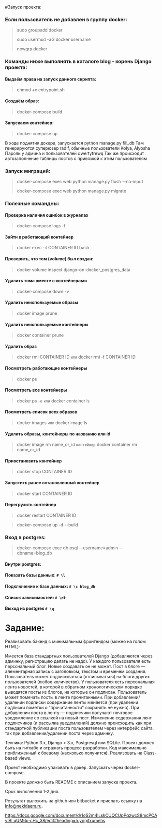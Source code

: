#Запуск проекта:
### Если пользователь не добавлен в группу docker:  
> sudo groupadd docker 
> 
> sudo usermod -aG docker username 
> 
> newgrp docker 

### Команды ниже выполнять в каталоге blog - корень Django проекта: 
#### Выдаём права на запуск данного скрипта: 
> chmod +x entrypoint.sh 
#### Создаём образ: 
> docker-compose build 
#### Запускаем контейнер:
>docker-compose up 

В ходе поднятия докера, запускается python manage.py fill_db 
Там генерируются суперюзер radif, обычные пользователи Kolya, Alyosha 
Пароль у админа и пользователей qwertytrewq 
Так же происходит автозаполнение таблицы постов с привязкой 
к этим пользователям

### Запуск миграций: 
> docker-compose exec web python manage.py flush --no-input 
>
> docker-compose exec web python manage.py migrate 


### Полезные командны: 

#### Проверка наличия ошибок в журналах  
> docker-compose logs -f
#### Зайти в работающий контейнер 
> docker exec -it CONTAINER ID bash
#### Проверить, что том (volume) был создан: 
> docker volume inspect django-on-docker_postgres_data
#### Удалить тома вместе с контейнерами 
> docker-compose down -v
#### Удалить неиспользуемые образы 
> docker image prune
#### Удалить неиспользуемые контейнеры 
> docker container prune
#### Удалить образ 
> docker rmi CONTAINER ID `или` docker rmi -f CONTAINER ID
#### Посмотреть работающие контейнеры 
> docker ps
#### Посмотреть все контейнеры 
> docker ps -a `или` docker container ls
#### Посмотреть список всех образов 
> docker images `или` docker image ls
#### Удалить образы, контейнеры по названию или id
> docker image rm name_or_id `контейнер` docker container rm name_or_id
#### Приостановить контейнер 
> docker stop CONTAINER ID
#### Запустить ранее остановленный контейнер 
> docker start CONTAINER ID
#### Перегрузить контейнер 
> docker restart CONTAINER ID

> docker-compose up -d --build 

### Вход в postgres: 
> docker-compose exec db psql --username=admin --dbname=blog_db 
#### Внутри postgres: 
#### Показать базы данных: ` # \l `
#### Подключение к базе данных: ` # \c blog_db ` 
#### Список зависимостей:  ` # \dt ` 
#### Выход из postgres  ` # \q `


# Задание:

Реализовать бэкенд с минимальным фронтендом (можно на голом HTML):

Имеется база стандартных пользователей Django (добавляются через админку, регистрацию делать не надо).
У каждого пользователя есть персональный блог. Новые создавать он не может.
Пост в блоге — элементарная запись с заголовком, текстом и временем создания.
Пользователь может подписываться (отписываться) на блоги других пользователей (любое количество).
У пользователя есть персональная лента новостей, в которой в обратном хронологическом порядке выводятся посты из блогов, на которые он подписан.
Пользователь может помечать посты в ленте прочитанными.
При добавлении/удалении подписки содержание ленты меняется (при удалении подписки пометки о "прочитанности" сохранять не нужно).
При добавлении поста в ленту — подписчики получают почтовое уведомление со ссылкой на новый пост.
Изменение содержания лент подписчиков (и рассылка уведомлений) должно происходить как при стандартной публикации поста пользователем через интерфейс сайта, так при добавлении/удалении поста через админку.

Техника:
Python 3.x, Django > 3.х, Postgresql или SQLite. 
Проект должен быть на гитхабе и отражать процесс разработки.
Код максимально приближенный к боевому (насколько получится).
Реализовать на Class-based views.

Проект необходимо упаковать в докер. Запускать через docker-compose.

В проекте должно быть README с описанием запуска проекта.

Срок выполнения 1-2 дня.

Результат выложить на github или bitbucket и прислать ссылку на info@nekidaem.ru.

https://docs.google.com/document/d/1oS2m4lLskCUQCUpPqzwcS8mcPCAvlBLqUM6u-cHc_38/edit#heading=h.ynpjfxumehs

